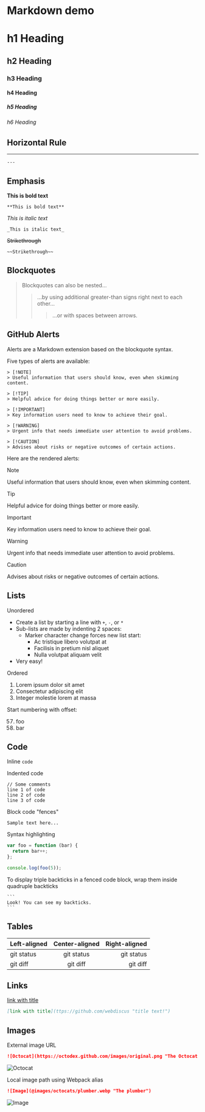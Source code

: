 # Markdown demo

# h1 Heading
## h2 Heading
### h3 Heading
#### h4 Heading
##### h5 Heading
###### h6 Heading


## Horizontal Rule

---
```
---
```

## Emphasis

**This is bold text**
```
**This is bold text**
```

_This is italic text_
```
_This is italic text_
```

~~Strikethrough~~
```
~~Strikethrough~~
```


## Blockquotes

> Blockquotes can also be nested...
>> ...by using additional greater-than signs right next to each other...
> > > ...or with spaces between arrows.

## GitHub Alerts

Alerts are a Markdown extension based on the blockquote syntax.

Five types of alerts are available:
```
> [!NOTE]
> Useful information that users should know, even when skimming content.

> [!TIP]
> Helpful advice for doing things better or more easily.

> [!IMPORTANT]
> Key information users need to know to achieve their goal.

> [!WARNING]
> Urgent info that needs immediate user attention to avoid problems.

> [!CAUTION]
> Advises about risks or negative outcomes of certain actions.
```

Here are the rendered alerts:

> [!NOTE]
> Useful information that users should know, even when skimming content.

> [!TIP]
> Helpful advice for doing things better or more easily.

> [!IMPORTANT]
> Key information users need to know to achieve their goal.

> [!WARNING]
> Urgent info that needs immediate user attention to avoid problems.

> [!CAUTION]
> Advises about risks or negative outcomes of certain actions.

## Lists

Unordered

+ Create a list by starting a line with `+`, `-`, or `*`
+ Sub-lists are made by indenting 2 spaces:
  - Marker character change forces new list start:
    * Ac tristique libero volutpat at
    + Facilisis in pretium nisl aliquet
    - Nulla volutpat aliquam velit
+ Very easy!

Ordered

1. Lorem ipsum dolor sit amet
2. Consectetur adipiscing elit
3. Integer molestie lorem at massa

Start numbering with offset:

57. foo
1. bar


## Code

Inline `code`

Indented code

    // Some comments
    line 1 of code
    line 2 of code
    line 3 of code


Block code "fences"

```
Sample text here...
```

Syntax highlighting

```js
var foo = function (bar) {
  return bar++;
};

console.log(foo(5));
```

To display triple backticks in a fenced code block, wrap them inside quadruple backticks
````
```
Look! You can see my backticks.
```
````

## Tables

| Left-aligned | Center-aligned | Right-aligned |
| :---         |     :---:      |          ---: |
| git status   | git status     | git status    |
| git diff     | git diff       | git diff      |

## Links

[link with title](ttps://github.com/webdiscus "title text!")

```md
[link with title](ttps://github.com/webdiscus "title text!")
```


## Images

External image URL

```md
![Octocat](https://octodex.github.com/images/original.png "The Octocat original")
```
![Octocat](https://octodex.github.com/images/original.png "The Octocat original")

Local image path using Webpack alias

```md
![Image](@images/octocats/plumber.webp "The plumber")
```

![Image](@images/octocats/plumber.webp "The plumber")
